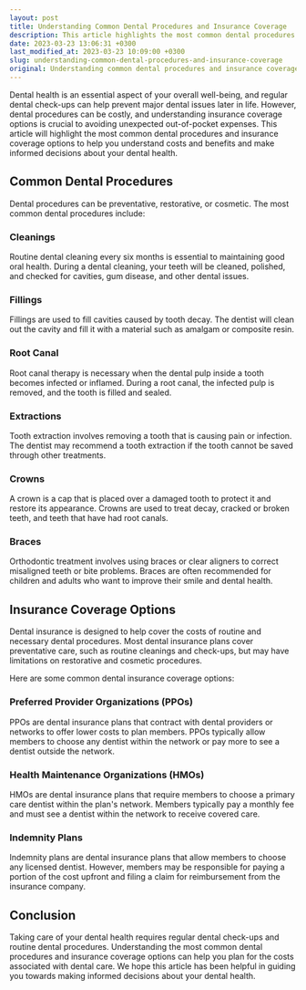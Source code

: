 ```yaml
---
layout: post
title: Understanding Common Dental Procedures and Insurance Coverage
description: This article highlights the most common dental procedures and insurance coverage options to help you understand the costs and benefits of taking care of your dental health.
date: 2023-03-23 13:06:31 +0300
last_modified_at: 2023-03-23 10:09:00 +0300
slug: understanding-common-dental-procedures-and-insurance-coverage
original: Understanding common dental procedures and insurance coverage
---
```

Dental health is an essential aspect of your overall well-being, and regular dental check-ups can help prevent major dental issues later in life. However, dental procedures can be costly, and understanding insurance coverage options is crucial to avoiding unexpected out-of-pocket expenses. This article will highlight the most common dental procedures and insurance coverage options to help you understand costs and benefits and make informed decisions about your dental health.

## Common Dental Procedures

Dental procedures can be preventative, restorative, or cosmetic. The most common dental procedures include:

### Cleanings

Routine dental cleaning every six months is essential to maintaining good oral health. During a dental cleaning, your teeth will be cleaned, polished, and checked for cavities, gum disease, and other dental issues.

### Fillings

Fillings are used to fill cavities caused by tooth decay. The dentist will clean out the cavity and fill it with a material such as amalgam or composite resin.

### Root Canal

Root canal therapy is necessary when the dental pulp inside a tooth becomes infected or inflamed. During a root canal, the infected pulp is removed, and the tooth is filled and sealed.

### Extractions

Tooth extraction involves removing a tooth that is causing pain or infection. The dentist may recommend a tooth extraction if the tooth cannot be saved through other treatments.

### Crowns

A crown is a cap that is placed over a damaged tooth to protect it and restore its appearance. Crowns are used to treat decay, cracked or broken teeth, and teeth that have had root canals.

### Braces

Orthodontic treatment involves using braces or clear aligners to correct misaligned teeth or bite problems. Braces are often recommended for children and adults who want to improve their smile and dental health.

## Insurance Coverage Options

Dental insurance is designed to help cover the costs of routine and necessary dental procedures. Most dental insurance plans cover preventative care, such as routine cleanings and check-ups, but may have limitations on restorative and cosmetic procedures.

Here are some common dental insurance coverage options:

### Preferred Provider Organizations (PPOs)

PPOs are dental insurance plans that contract with dental providers or networks to offer lower costs to plan members. PPOs typically allow members to choose any dentist within the network or pay more to see a dentist outside the network.

### Health Maintenance Organizations (HMOs)

HMOs are dental insurance plans that require members to choose a primary care dentist within the plan's network. Members typically pay a monthly fee and must see a dentist within the network to receive covered care.

### Indemnity Plans

Indemnity plans are dental insurance plans that allow members to choose any licensed dentist. However, members may be responsible for paying a portion of the cost upfront and filing a claim for reimbursement from the insurance company.

## Conclusion

Taking care of your dental health requires regular dental check-ups and routine dental procedures. Understanding the most common dental procedures and insurance coverage options can help you plan for the costs associated with dental care. We hope this article has been helpful in guiding you towards making informed decisions about your dental health.